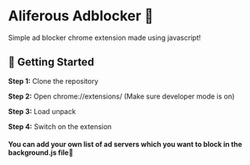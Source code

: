 # Aliferous Adblocker 🛑
Simple ad blocker chrome extension made using javascript!

## 🚀 Getting Started

**Step 1:**
Clone the repository

**Step 2:**
Open chrome://extensions/
(Make sure developer mode is on)

**Step 3:**
Load unpack

**Step 4:**
Switch on the extension


#### You can add your own list of ad servers which you want to block in the background.js file🙈
